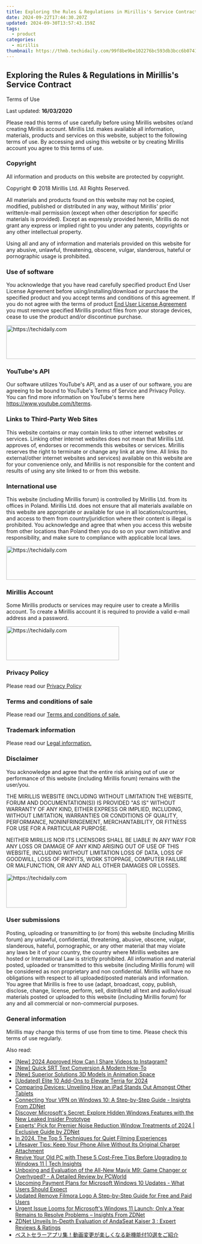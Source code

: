 ```yaml
---
title: Exploring the Rules & Regulations in Mirillis's Service Contract
date: 2024-09-22T17:44:30.207Z
updated: 2024-09-30T13:57:43.159Z
tags:
  - product
categories:
  - mirillis
thumbnail: https://thmb.techidaily.com/99f8be9be102276bc593db3bcc6b07419f9816f2452ed4f5c2e0bd34aa16b628.jpg
---
```


## Exploring the Rules & Regulations in Mirillis's Service Contract

Terms of Use

Last updated: **16/03/2020**

Please read this terms of use carefully before using Mirillis websites or/and creating Mirillis account. Mirillis Ltd. makes available all information, materials, products and services on this website, subject to the following terms of use. By accessing and using this website or by creating Mirillis account you agree to this terms of use.

### Copyright

All information and products on this website are protected by copyright.

Copyright © 2018 Mirillis Ltd. All Rights Reserved.

All materials and products found on this website may not be copied, modified, published or distributed in any way, without Mirillis' prior written/e-mail permission (except when other description for specific materials is provided). Except as expressly provided herein, Mirillis do not grant any express or implied right to you under any patents, copyrights or any other intellectual property.

Using all and any of information and materials provided on this website for any abusive, unlawful, threatening, obscene, vulgar, slanderous, hateful or pornographic usage is prohibited.

### Use of software

You acknowledge that you have read carefully specified product End User License Agreement before using/installing/download or purchase the specified product and you accept terms and conditions of this agreement. If you do not agree with the terms of product [End User License Agreement](https://tools.techidaily.com/mirillis/products/) you must remove specified Mirillis product files from your storage devices, cease to use the product and/or discontinue purchase.

<!-- affiliate ads begin -->
<a href="https://appsumo.8odi.net/c/5597632/2118320/7443" target="_top" id="2118320">
  <img src="//a.impactradius-go.com/display-ad/7443-2118320" border="0" alt="https://techidaily.com" width="728" height="90"/>
</a>
<img height="0" width="0" src="https://appsumo.8odi.net/i/5597632/2118320/7443" style="position:absolute;visibility:hidden;" border="0" />
<!-- affiliate ads end -->

### YouTube's API

Our software utilizes YouTube's API, and as a user of our software, you are agreeing to be bound to YouTube's Terms of Service and Privacy Policy. You can find more information on YouTube's terms here <https://www.youtube.com/t/terms>. 

### Links to Third-Party Web Sites

This website contains or may contain links to other internet websites or services. Linking other internet websites does not mean that Mirillis Ltd. approves of, endorses or recommends this websites or services. Mirillis reserves the right to terminate or change any link at any time. All links (to external/other internet websites and services) available on this website are for your convenience only, and Mirillis is not responsible for the content and results of using any site linked to or from this website.

### International use

This website (including Mirillis forum) is controlled by Mirillis Ltd. from its offices in Poland. Mirillis Ltd. does not ensure that all materials available on this website are appropriate or available for use in all locations/countries, and access to them from country/juridiction where their content is illegal is prohibited. You acknowledge and agree that when you access this website from other locations than Poland then you do so on your own initiative and responsibility, and make sure to compliance with applicable local laws.

<!-- affiliate ads begin -->
<a href="https://ephamedtechinc.pxf.io/c/5597632/2136614/26400" target="_top" id="2136614">
  <img src="//a.impactradius-go.com/display-ad/26400-2136614" border="0" alt="https://techidaily.com" width="728" height="90"/>
</a>
<img height="0" width="0" src="https://ephamedtechinc.pxf.io/i/5597632/2136614/26400" style="position:absolute;visibility:hidden;" border="0" />
<!-- affiliate ads end -->

### Mirillis Account

Some Mirillis products or services may require user to create a Mirillis account. To create a Mirillis account it is required to provide a valid e-mail address and a password.

<!-- affiliate ads begin -->
<a href="https://aligracehair.sjv.io/c/5597632/1896527/19272" target="_top" id="1896527">
  <img src="//a.impactradius-go.com/display-ad/19272-1896527" border="0" alt="https://techidaily.com" width="300" height="90"/>
</a>
<img height="0" width="0" src="https://aligracehair.sjv.io/i/5597632/1896527/19272" style="position:absolute;visibility:hidden;" border="0" />
<!-- affiliate ads end -->

### Privacy Policy

Please read our [Privacy Policy](https://tools.techidaily.com/mirillis/products/)

### Terms and conditions of sale 

Please read our [Terms and conditions of sale.](https://tools.techidaily.com/mirillis/products/)

### Trademark information

Please read our [Legal information.](https://tools.techidaily.com/mirillis/products/)

### Disclaimer

You acknowledge and agree that the entire risk arising out of use or performance of this website (including Mirillis forum) remains with the user/you.

THE MIRILLIS WEBSITE (INCLUDING WITHOUT LIMITATION THE WEBSITE, FORUM AND DOCUMENTATION(S)) IS PROVIDED "AS IS" WITHOUT WARRANTY OF ANY KIND, EITHER EXPRESS OR IMPLIED, INCLUDING, WITHOUT LIMITATION, WARRANTIES OR CONDITIONS OF QUALITY, PERFORMANCE, NONINFRINGEMENT, MERCHANTABILITY, OR FITNESS FOR USE FOR A PARTICULAR PURPOSE.

NEITHER MIRILLIS NOR ITS LICENSORS SHALL BE LIABLE IN ANY WAY FOR ANY LOSS OR DAMAGE OF ANY KIND ARISING OUT OF USE OF THIS WEBSITE, INCLUDING WITHOUT LIMITATION LOSS OF DATA, LOSS OF GOODWILL, LOSS OF PROFITS, WORK STOPPAGE, COMPUTER FAILURE OR MALFUNCTION, OR ANY AND ALL OTHER DAMAGES OR LOSSES.

<!-- affiliate ads begin -->
<a href="https://aligracehair.sjv.io/c/5597632/2135357/19272" target="_top" id="2135357">
  <img src="//a.impactradius-go.com/display-ad/19272-2135357" border="0" alt="https://techidaily.com" width="320" height="90"/>
</a>
<img height="0" width="0" src="https://aligracehair.sjv.io/i/5597632/2135357/19272" style="position:absolute;visibility:hidden;" border="0" />
<!-- affiliate ads end -->

### User submissions

Posting, uploading or transmitting to (or from) this website (including Mirillis forum) any unlawful, confidential, threatening, abusive, obscene, vulgar, slanderous, hateful, pornographic, or any other material that may violate any laws be it of your country, the country where Mirillis websites are hosted or International Law is strictly prohibited. All information and material posted, uploaded or transmitted to this website (including Mirillis forum) will be considered as non proprietary and non confidential. Mirillis will have no obligations with respect to all uploaded/posted materials and information. You agree that Mirillis is free to use (adapt, broadcast, copy, publish, disclose, change, license, perform, sell, distribute) all text and audio/visual materials posted or uploaded to this website (including Mirillis forum) for any and all commercial or non-commercial purposes.

### General information

Mirillis may change this terms of use from time to time. Please check this terms of use regularly.

<ins class="adsbygoogle"
     style="display:block"
     data-ad-format="autorelaxed"
     data-ad-client="ca-pub-7571918770474297"
     data-ad-slot="1223367746"></ins>

<ins class="adsbygoogle"
     style="display:block"
     data-ad-client="ca-pub-7571918770474297"
     data-ad-slot="8358498916"
     data-ad-format="auto"
     data-full-width-responsive="true"></ins>

<span class="atpl-alsoreadstyle">Also read:</span>
<div><ul>
<li><a href="https://facebook-video-content.techidaily.com/new-2024-approved-how-can-i-share-videos-to-instagram/"><u>[New] 2024 Approved How Can I Share Videos to Instagram?</u></a></li>
<li><a href="https://extra-support.techidaily.com/new-quick-srt-text-conversion-a-modern-how-to/"><u>[New] Quick SRT Text Conversion A Modern How-To</u></a></li>
<li><a href="https://some-approaches.techidaily.com/new-superior-solutions-3d-models-in-animation-space/"><u>[New] Superior Solutions 3D Models in Animation Space</u></a></li>
<li><a href="https://video-capture.techidaily.com/updated-elite-10-add-ons-to-elevate-terria-for-2024/"><u>[Updated] Elite 10 Add-Ons to Elevate Terria for 2024</u></a></li>
<li><a href="https://techno-recovery.techidaily.com/comparing-devices-unveiling-how-an-ipad-stands-out-amongst-other-tablets/"><u>Comparing Devices: Unveiling How an iPad Stands Out Amongst Other Tablets</u></a></li>
<li><a href="https://win-luxury.techidaily.com/connecting-your-vpn-on-windows-10-a-step-by-step-guide-insights-from-zdnet/"><u>Connecting Your VPN on Windows 10: A Step-by-Step Guide - Insights From ZDNet</u></a></li>
<li><a href="https://win-luxury.techidaily.com/discover-microsofts-secret-explore-hidden-windows-features-with-the-new-leaked-insider-prototype/"><u>Discover Microsoft's Secret: Explore Hidden Windows Features with the New Leaked Insider Prototype</u></a></li>
<li><a href="https://win-luxury.techidaily.com/experts-pick-for-premier-noise-reduction-window-treatments-of-2024-exclusive-guide-by-zdnet/"><u>Experts' Pick for Premier Noise Reduction Window Treatments of 2024 | Exclusive Guide by ZDNet</u></a></li>
<li><a href="https://video-capture.techidaily.com/in-2024-the-top-5-techniques-for-quiet-filming-experiences/"><u>In 2024, The Top 5 Techniques for Quiet Filming Experiences</u></a></li>
<li><a href="https://techtrends.techidaily.com/lifesaver-tips-keep-your-phone-alive-without-its-original-charger-attachment/"><u>Lifesaver Tips: Keep Your Phone Alive Without Its Original Charger Attachment</u></a></li>
<li><a href="https://win-luxury.techidaily.com/revive-your-old-pc-with-these-5-cost-free-tips-before-upgrading-to-windows-11-tech-insights/"><u>Revive Your Old PC with These 5 Cost-Free Tips Before Upgrading to Windows 11 | Tech Insights</u></a></li>
<li><a href="https://win-luxury.techidaily.com/unboxing-and-evaluation-of-the-all-new-mavix-m9-game-changer-or-overhyped-a-detailed-review-by-pcworld/"><u>Unboxing and Evaluation of the All-New Mavix M9: Game Changer or Overhyped? - A Detailed Review by PCWorld</u></a></li>
<li><a href="https://win-luxury.techidaily.com/upcoming-payment-plans-for-microsoft-windows-10-updates-what-users-should-expect/"><u>Upcoming Payment Plans for Microsoft Windows 10 Updates - What Users Should Expect</u></a></li>
<li><a href="https://ai-video-tools.techidaily.com/updated-remove-filmora-logo-a-step-by-step-guide-for-free-and-paid-users/"><u>Updated Remove Filmora Logo A Step-by-Step Guide for Free and Paid Users</u></a></li>
<li><a href="https://win-luxury.techidaily.com/urgent-issue-looms-for-microsofts-windows-11-launch-only-a-year-remains-to-resolve-problems-insights-from-zdnet/"><u>Urgent Issue Looms for Microsoft's Windows 11 Launch; Only a Year Remains to Resolve Problems – Insights From ZDNet</u></a></li>
<li><a href="https://win-luxury.techidaily.com/zdnet-unveils-in-depth-evaluation-of-andaseat-kaiser-3-expert-reviews-and-ratings/"><u>ZDNet Unveils In-Depth Evaluation of AndaSeat Kaiser 3 : Expert Reviews & Ratings</u></a></li>
<li><a href="https://eaxpv-info.techidaily.com/1724766839673-10/"><u>ベストセラーアプリ集！動画変更が楽しくなる新機能付10選をご紹介</u></a></li>
</ul></div>

